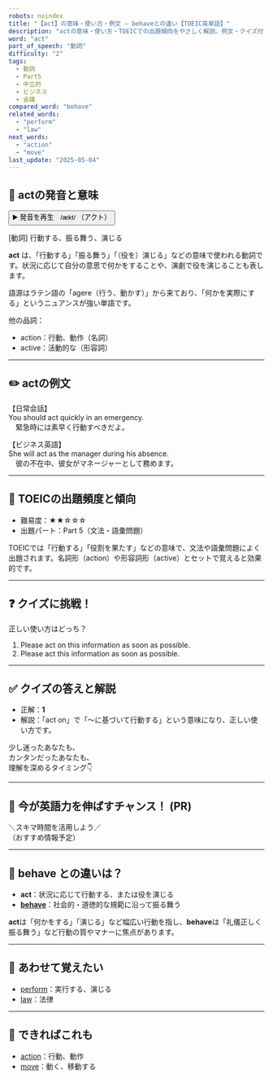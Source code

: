 ```yaml
---
robots: noindex
title: "【act】の意味・使い方・例文 ― behaveとの違い【TOEIC英単語】"
description: "actの意味・使い方・TOEICでの出題傾向をやさしく解説。例文・クイズ付きでbehaveとの違いもわかりやすく学べます。"
word: "act"
part_of_speech: "動詞"
difficulty: "2"
tags:
  - 動詞
  - Part5
  - 中立的
  - ビジネス
  - 会議
compared_word: "behave"
related_words:
  - "perform"
  - "law"
next_words:
  - "action"
  - "move"
last_update: "2025-05-04"
---
```


## 🔰 actの発音と意味

<button class="play-audio" onclick="playTTS('act')">
  <span class="play-audio-main">
    ▶️ 発音を再生　/ækt/
  </span>
  <span class="play-audio-sub">
    （アクト）
  </span>
</button>

[動詞] 行動する、振る舞う、演じる

**act** は、「行動する」「振る舞う」「（役を）演じる」などの意味で使われる動詞です。状況に応じて自分の意思で何かをすることや、演劇で役を演じることも表します。

語源はラテン語の「agere（行う、動かす）」から来ており、「何かを実際にする」というニュアンスが強い単語です。

他の品詞：  
- action：行動、動作（名詞）
- active：活動的な（形容詞）

---

## ✏️ actの例文

【日常会話】  
You should act quickly in an emergency.  
　緊急時には素早く行動すべきだよ。

【ビジネス英語】  
She will act as the manager during his absence.  
　彼の不在中、彼女がマネージャーとして務めます。

---

## 🎯 TOEICの出題頻度と傾向

- 難易度：★★☆☆☆
- 出題パート：Part 5（文法・語彙問題）

TOEICでは「行動する」「役割を果たす」などの意味で、文法や語彙問題によく出題されます。名詞形（action）や形容詞形（active）とセットで覚えると効果的です。

---

## ❓ クイズに挑戦！

正しい使い方はどっち？

1. Please act on this information as soon as possible.  
2. Please act this information as soon as possible.

---

## ✅ クイズの答えと解説

- 正解：**1**
- 解説：「act on」で「～に基づいて行動する」という意味になり、正しい使い方です。

少し迷ったあなたも、  
カンタンだったあなたも、  
理解を深めるタイミング👇️

---

## 🚀 今が英語力を伸ばすチャンス！ (PR)

<div class="info-center">
＼スキマ時間を活用しよう／<br>  
（おすすめ情報予定）
</div>

---

## 🤔  behave との違いは？

- **act**：状況に応じて行動する、または役を演じる
- **[behave](/word/behave/)**：社会的・道徳的な規範に沿って振る舞う

**act**は「何かをする」「演じる」など幅広い行動を指し、**behave**は「礼儀正しく振る舞う」など行動の質やマナーに焦点があります。

---

## 🧩 あわせて覚えたい

- [perform](/word/perform/)：実行する、演じる
- [law](/word/law/)：法律

---

## 📖 できればこれも

- [action](/word/action/)：行動、動作
- [move](/word/move/)：動く、移動する

<!-- cvid: aid07_bid06 -->
